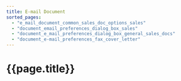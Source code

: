 ```yaml
---
title: E-mail Document
sorted_pages:
  - "e_mail_document_common_sales_doc_options_sales"
  - "document_email_preferences_dialog_box_sales"
  - "document_e_mail_preferences_dialog_box_general_sales_docs"
  - "document_e-mail_preferences_fax_cover_letter"
---
```

# {{page.title}}
